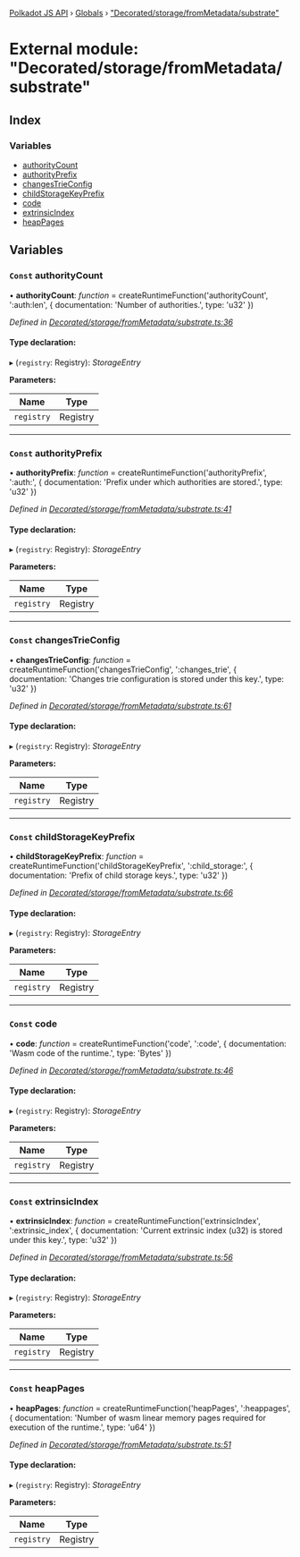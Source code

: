 [Polkadot JS API](../README.md) › [Globals](../globals.md) › ["Decorated/storage/fromMetadata/substrate"](_decorated_storage_frommetadata_substrate_.md)

# External module: "Decorated/storage/fromMetadata/substrate"

## Index

### Variables

* [authorityCount](_decorated_storage_frommetadata_substrate_.md#const-authoritycount)
* [authorityPrefix](_decorated_storage_frommetadata_substrate_.md#const-authorityprefix)
* [changesTrieConfig](_decorated_storage_frommetadata_substrate_.md#const-changestrieconfig)
* [childStorageKeyPrefix](_decorated_storage_frommetadata_substrate_.md#const-childstoragekeyprefix)
* [code](_decorated_storage_frommetadata_substrate_.md#const-code)
* [extrinsicIndex](_decorated_storage_frommetadata_substrate_.md#const-extrinsicindex)
* [heapPages](_decorated_storage_frommetadata_substrate_.md#const-heappages)

## Variables

### `Const` authorityCount

• **authorityCount**: *function* =  createRuntimeFunction('authorityCount', ':auth:len', {
  documentation: 'Number of authorities.',
  type: 'u32'
})

*Defined in [Decorated/storage/fromMetadata/substrate.ts:36](https://github.com/polkadot-js/api/blob/3b758a0d64/packages/metadata/src/Decorated/storage/fromMetadata/substrate.ts#L36)*

#### Type declaration:

▸ (`registry`: Registry): *StorageEntry*

**Parameters:**

Name | Type |
------ | ------ |
`registry` | Registry |

___

### `Const` authorityPrefix

• **authorityPrefix**: *function* =  createRuntimeFunction('authorityPrefix', ':auth:', {
  documentation: 'Prefix under which authorities are stored.',
  type: 'u32'
})

*Defined in [Decorated/storage/fromMetadata/substrate.ts:41](https://github.com/polkadot-js/api/blob/3b758a0d64/packages/metadata/src/Decorated/storage/fromMetadata/substrate.ts#L41)*

#### Type declaration:

▸ (`registry`: Registry): *StorageEntry*

**Parameters:**

Name | Type |
------ | ------ |
`registry` | Registry |

___

### `Const` changesTrieConfig

• **changesTrieConfig**: *function* =  createRuntimeFunction('changesTrieConfig', ':changes_trie', {
  documentation: 'Changes trie configuration is stored under this key.',
  type: 'u32'
})

*Defined in [Decorated/storage/fromMetadata/substrate.ts:61](https://github.com/polkadot-js/api/blob/3b758a0d64/packages/metadata/src/Decorated/storage/fromMetadata/substrate.ts#L61)*

#### Type declaration:

▸ (`registry`: Registry): *StorageEntry*

**Parameters:**

Name | Type |
------ | ------ |
`registry` | Registry |

___

### `Const` childStorageKeyPrefix

• **childStorageKeyPrefix**: *function* =  createRuntimeFunction('childStorageKeyPrefix', ':child_storage:', {
  documentation: 'Prefix of child storage keys.',
  type: 'u32'
})

*Defined in [Decorated/storage/fromMetadata/substrate.ts:66](https://github.com/polkadot-js/api/blob/3b758a0d64/packages/metadata/src/Decorated/storage/fromMetadata/substrate.ts#L66)*

#### Type declaration:

▸ (`registry`: Registry): *StorageEntry*

**Parameters:**

Name | Type |
------ | ------ |
`registry` | Registry |

___

### `Const` code

• **code**: *function* =  createRuntimeFunction('code', ':code', {
  documentation: 'Wasm code of the runtime.',
  type: 'Bytes'
})

*Defined in [Decorated/storage/fromMetadata/substrate.ts:46](https://github.com/polkadot-js/api/blob/3b758a0d64/packages/metadata/src/Decorated/storage/fromMetadata/substrate.ts#L46)*

#### Type declaration:

▸ (`registry`: Registry): *StorageEntry*

**Parameters:**

Name | Type |
------ | ------ |
`registry` | Registry |

___

### `Const` extrinsicIndex

• **extrinsicIndex**: *function* =  createRuntimeFunction('extrinsicIndex', ':extrinsic_index', {
  documentation: 'Current extrinsic index (u32) is stored under this key.',
  type: 'u32'
})

*Defined in [Decorated/storage/fromMetadata/substrate.ts:56](https://github.com/polkadot-js/api/blob/3b758a0d64/packages/metadata/src/Decorated/storage/fromMetadata/substrate.ts#L56)*

#### Type declaration:

▸ (`registry`: Registry): *StorageEntry*

**Parameters:**

Name | Type |
------ | ------ |
`registry` | Registry |

___

### `Const` heapPages

• **heapPages**: *function* =  createRuntimeFunction('heapPages', ':heappages', {
  documentation: 'Number of wasm linear memory pages required for execution of the runtime.',
  type: 'u64'
})

*Defined in [Decorated/storage/fromMetadata/substrate.ts:51](https://github.com/polkadot-js/api/blob/3b758a0d64/packages/metadata/src/Decorated/storage/fromMetadata/substrate.ts#L51)*

#### Type declaration:

▸ (`registry`: Registry): *StorageEntry*

**Parameters:**

Name | Type |
------ | ------ |
`registry` | Registry |
